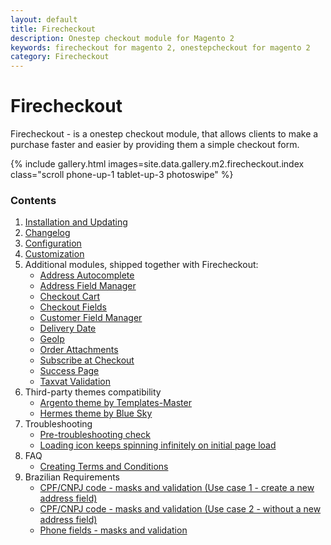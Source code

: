 ```yaml
---
layout: default
title: Firecheckout
description: Onestep checkout module for Magento 2
keywords: firecheckout for magento 2, onestepcheckout for magento 2
category: Firecheckout
---
```


# Firecheckout

Firecheckout - is a onestep checkout module, that allows clients to make a purchase
faster and easier by providing them a simple checkout form.

{% include gallery.html images=site.data.gallery.m2.firecheckout.index class="scroll phone-up-1 tablet-up-3 photoswipe" %}

### Contents

 1. [Installation and Updating](installation/)
 2. [Changelog](changelog/)
 3. [Configuration](configuration/)
 4. [Customization](customization/)
 5. Additional modules, shipped together with Firecheckout:
    - [Address Autocomplete](/m2/extensions/address-autocomplete/)
    - [Address Field Manager](/m2/extensions/address-field-manager/)
    - [Checkout Cart](/m2/extensions/checkout-cart/)
    - [Checkout Fields](/m2/extensions/checkout-fields/)
    - [Customer Field Manager](/m2/extensions/customer-field-manager/)
    - [Delivery Date](/m2/extensions/delivery-date/)
    - [GeoIp](/m2/extensions/geoip/)
    - [Order Attachments](/m2/extensions/order-attachments/)
    - [Subscribe at Checkout](/m2/extensions/subscribe-at-checkout/)
    - [Success Page](/m2/extensions/checkout-success/)
    - [Taxvat Validation](/m2/extensions/taxvat/)
 6. Third-party themes compatibility
    - [Argento theme by Templates-Master](third-party-themes/argento/)
    - [Hermes theme by Blue Sky](third-party-themes/hermes/)
 7. Troubleshooting
    - [Pre-troubleshooting check](troubleshooting/pre-troubleshooting-check/)
    - [Loading icon keeps spinning infinitely on initial page load](troubleshooting/loading-icon-keeps-spinning/)
 8. FAQ
    - [Creating Terms and Conditions](faq/creating-terms-and-conditions/)
 9. Brazilian Requirements
    - [CPF/CNPJ code - masks and validation (Use case 1 - create a new address field)](brazil/cpf-cnpj/)
    - [CPF/CNPJ code - masks and validation (Use case 2 - without a new address field)](brazil/cpfcnpj/)
    - [Phone fields - masks and validation](brazil/phone-field/)